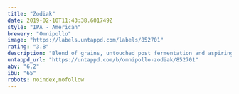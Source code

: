 ```yaml
---
title: "Zodiak"
date: 2019-02-10T11:43:38.601749Z
style: "IPA - American"
brewery: "Omnipollo"
image: "https://labels.untappd.com/labels/852701"
rating: "3.8"
description: "Blend of grains, untouched post fermentation and aspiringly hopped with Simcoe, Citra and Centennial."
untappd_url: "https://untappd.com/b/omnipollo-zodiak/852701"
abv: "6.2"
ibu: "65"
robots: noindex,nofollow
---
```

